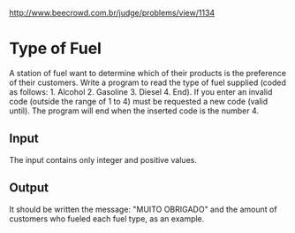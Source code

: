 http://www.beecrowd.com.br/judge/problems/view/1134

# Type of Fuel

A station of fuel want to determine which of their products
is the preference of their customers. Write a program to read
the type of fuel supplied
(coded as follows: 1. Alcohol 2. Gasoline 3. Diesel 4. End).
If you enter an invalid code (outside the range of 1 to 4) must
be requested a new code (valid until). The program will end when
the inserted code is the number 4.

## Input

The input contains only integer and positive values.

## Output

It should be written the message: "MUITO OBRIGADO" and the amount
of customers who fueled each fuel type, as an example.
